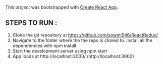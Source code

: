 This project was bootstrapped with [Create React App](https://github.com/facebook/create-react-app).
## STEPS TO RUN :
1. Clone the git repository at
https://github.com/sowmi546/ReactRedux/
2. Navigate to the folder where the the repo is cloned to. Install all the dependencies with npm install
3. Start the development server using npm start
4. App loads at http://localhost:3000/ (http://localhost:3000)


